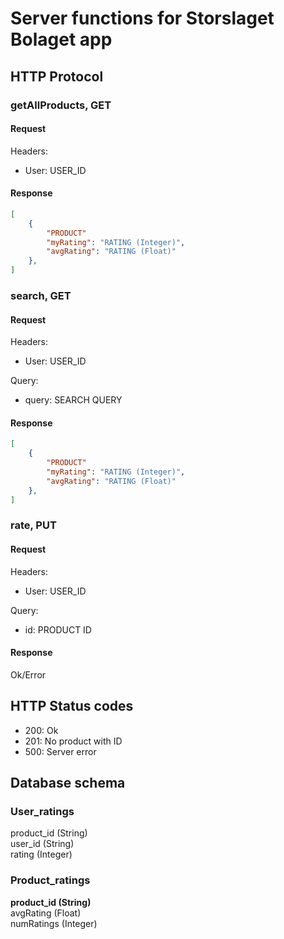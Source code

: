 # Server functions for Storslaget Bolaget app

## HTTP Protocol

### getAllProducts, GET
#### Request
Headers: 
- User: USER_ID

#### Response 
```json
[
	{
		"PRODUCT"
		"myRating": "RATING (Integer)",
		"avgRating": "RATING (Float)"
	},
]
```

### search, GET
#### Request
Headers: 
- User: USER_ID

Query:
- query: SEARCH QUERY

#### Response
```json
[
	{
		"PRODUCT"
		"myRating": "RATING (Integer)",
		"avgRating": "RATING (Float)"
	},
]
```

### rate, PUT
#### Request
Headers: 
- User: USER_ID

Query:
- id: PRODUCT ID

#### Response
Ok/Error

## HTTP Status codes
- 200: Ok
- 201: No product with ID
- 500: Server error

## Database schema
### User_ratings
product_id (String)\
user_id (String)\
rating (Integer)

### Product_ratings
**product_id (String)**\
avgRating (Float)\
numRatings (Integer)

